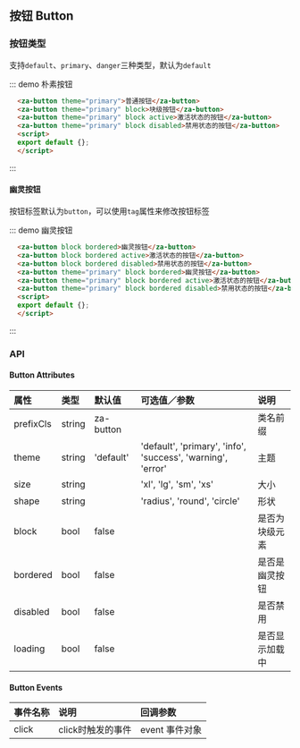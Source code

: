 <script>
export default {};
</script>

## 按钮 Button

### 按钮类型
支持`default`、`primary`、`danger`三种类型，默认为`default`

::: demo 朴素按钮
```html
  <za-button theme="primary">普通按钮</za-button>
  <za-button theme="primary" block>块级按钮</za-button>
  <za-button theme="primary" block active>激活状态的按钮</za-button>
  <za-button theme="primary" block disabled>禁用状态的按钮</za-button>
  <script>
  export default {};
  </script>
```
:::

#### 幽灵按钮
按钮标签默认为`button`，可以使用`tag`属性来修改按钮标签

::: demo 幽灵按钮
```html
  <za-button block bordered>幽灵按钮</za-button>
  <za-button block bordered active>激活状态的按钮</za-button>
  <za-button block bordered disabled>禁用状态的按钮</za-button>
  <za-button theme="primary" block bordered>幽灵按钮</za-button>
  <za-button theme="primary" block bordered active>激活状态的按钮</za-button>
  <za-button theme="primary" block bordered disabled>禁用状态的按钮</za-button>
  <script>
  export default {};
  </script>
```
:::

### API

#### Button Attributes

| 属性 | 类型 | 默认值 | 可选值／参数 | 说明 |
| :--- | :--- | :--- | :--- | :--- |
| prefixCls | string | za-button | | 类名前缀 |
| theme | string | 'default' | 'default', 'primary', 'info', 'success', 'warning', 'error' | 主题 |
| size | string | | 'xl', 'lg', 'sm', 'xs' | 大小 |
| shape | string | | 'radius', 'round', 'circle' | 形状 |
| block | bool | false | | 是否为块级元素 |
| bordered | bool | false | | 是否是幽灵按钮 |
| disabled | bool | false | | 是否禁用 |
| loading | bool | false | | 是否显示加载中 |

#### Button Events

| 事件名称 | 说明 | 回调参数 |
| :--- | :--- | :--- |
| click | click时触发的事件 | event 事件对象 |